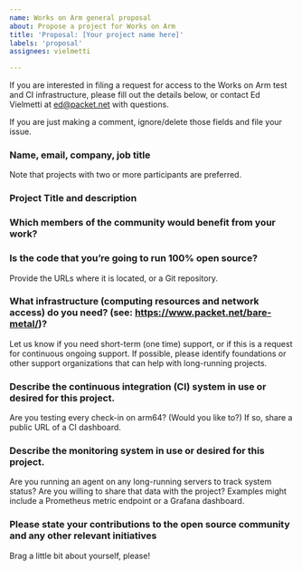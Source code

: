 ```yaml
---
name: Works on Arm general proposal
about: Propose a project for Works on Arm
title: 'Proposal: [Your project name here]'
labels: 'proposal'
assignees: vielmetti

---
```


If you are interested in filing a request for access to the Works on Arm test and 
CI infrastructure, please fill out the details below, or contact Ed Vielmetti at ed@packet.net with questions.

If you are just making a comment, ignore/delete those fields and file your issue.

### Name, email, company, job title

Note that projects with two or more participants are preferred.

### Project Title and description

### Which members of the community would benefit from your work?

### Is the code that you’re going to run 100% open source? 

Provide the URLs where it is located, or a Git repository.

### What infrastructure (computing resources and network access) do you need? (see: https://www.packet.net/bare-metal/)?

Let us know if you need short-term (one time) support, or if this is a request for
continuous ongoing support. If possible, please identify foundations or other
support organizations that can help with long-running projects.

### Describe the continuous integration (CI) system in use or desired for this project.

Are you testing every check-in on arm64? (Would you like to?) If so, share a public URL of a CI dashboard.

### Describe the monitoring system in use or desired for this project.

Are you running an agent on any long-running servers to track system status? Are you willing to share that data with the project? Examples might include a Prometheus metric endpoint or a Grafana dashboard.

### Please state your contributions to the open source community and any other relevant initiatives

Brag a little bit about yourself, please!
